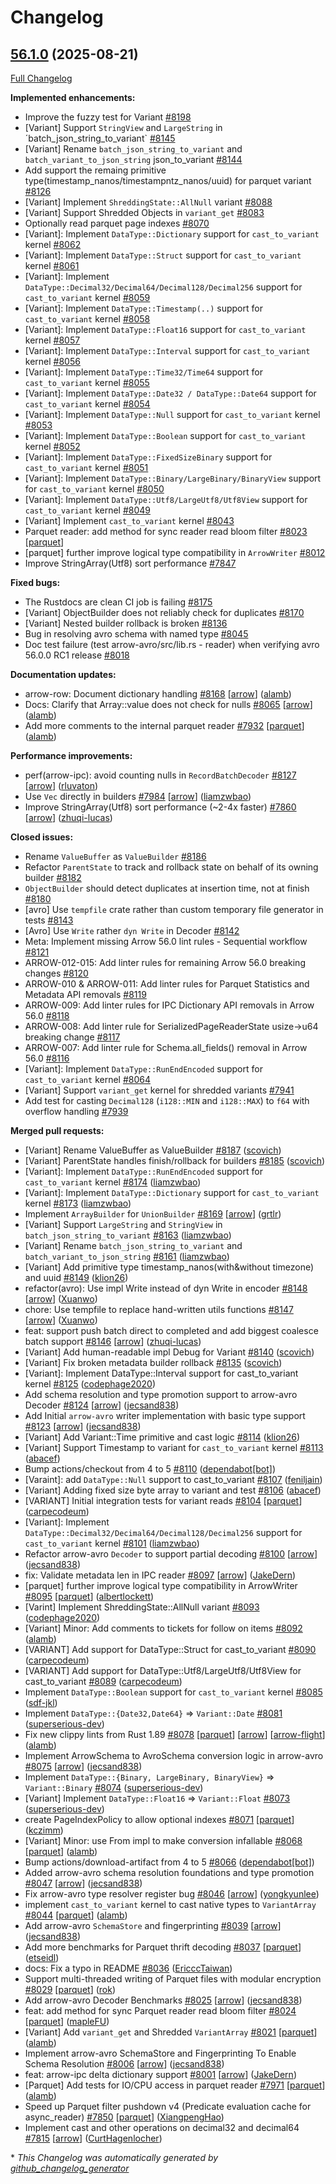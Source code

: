 <!---
  Licensed to the Apache Software Foundation (ASF) under one
  or more contributor license agreements.  See the NOTICE file
  distributed with this work for additional information
  regarding copyright ownership.  The ASF licenses this file
  to you under the Apache License, Version 2.0 (the
  "License"); you may not use this file except in compliance
  with the License.  You may obtain a copy of the License at

    http://www.apache.org/licenses/LICENSE-2.0

  Unless required by applicable law or agreed to in writing,
  software distributed under the License is distributed on an
  "AS IS" BASIS, WITHOUT WARRANTIES OR CONDITIONS OF ANY
  KIND, either express or implied.  See the License for the
  specific language governing permissions and limitations
  under the License.
-->

# Changelog

## [56.1.0](https://github.com/apache/arrow-rs/tree/56.1.0) (2025-08-21)

[Full Changelog](https://github.com/apache/arrow-rs/compare/56.0.0...56.1.0)

**Implemented enhancements:**

- Improve the fuzzy test for Variant [\#8198](https://github.com/apache/arrow-rs/issues/8198)
- [Variant] Support `StringView` and `LargeString` in ´batch_json_string_to_variant` [\#8145](https://github.com/apache/arrow-rs/issues/8145)
- \[Variant\] Rename `batch_json_string_to_variant` and `batch_variant_to_json_string` json\_to\_variant [\#8144](https://github.com/apache/arrow-rs/issues/8144)
- Add support the remaing primitive type\(timestamp\_nanos/timestampntz\_nanos/uuid\) for parquet variant [\#8126](https://github.com/apache/arrow-rs/issues/8126)
- \[Variant\] Implement `ShreddingState::AllNull` variant  [\#8088](https://github.com/apache/arrow-rs/issues/8088)
- \[Variant\] Support Shredded Objects in `variant_get` [\#8083](https://github.com/apache/arrow-rs/issues/8083)
- Optionally read parquet page indexes [\#8070](https://github.com/apache/arrow-rs/issues/8070)
- \[Variant\]: Implement `DataType::Dictionary` support for `cast_to_variant` kernel [\#8062](https://github.com/apache/arrow-rs/issues/8062)
- \[Variant\]: Implement `DataType::Struct` support for `cast_to_variant` kernel [\#8061](https://github.com/apache/arrow-rs/issues/8061)
- \[Variant\]: Implement `DataType::Decimal32/Decimal64/Decimal128/Decimal256` support for `cast_to_variant` kernel [\#8059](https://github.com/apache/arrow-rs/issues/8059)
- \[Variant\]: Implement `DataType::Timestamp(..)` support for `cast_to_variant` kernel [\#8058](https://github.com/apache/arrow-rs/issues/8058)
- \[Variant\]: Implement `DataType::Float16` support for `cast_to_variant` kernel [\#8057](https://github.com/apache/arrow-rs/issues/8057)
- \[Variant\]: Implement `DataType::Interval` support for `cast_to_variant` kernel [\#8056](https://github.com/apache/arrow-rs/issues/8056)
- \[Variant\]: Implement `DataType::Time32/Time64` support for `cast_to_variant` kernel [\#8055](https://github.com/apache/arrow-rs/issues/8055)
- \[Variant\]: Implement `DataType::Date32 / DataType::Date64` support for `cast_to_variant` kernel [\#8054](https://github.com/apache/arrow-rs/issues/8054)
- \[Variant\]: Implement `DataType::Null` support for `cast_to_variant` kernel [\#8053](https://github.com/apache/arrow-rs/issues/8053)
- \[Variant\]: Implement `DataType::Boolean` support for `cast_to_variant` kernel [\#8052](https://github.com/apache/arrow-rs/issues/8052)
- \[Variant\]: Implement `DataType::FixedSizeBinary` support for `cast_to_variant` kernel [\#8051](https://github.com/apache/arrow-rs/issues/8051)
- \[Variant\]: Implement `DataType::Binary/LargeBinary/BinaryView` support for `cast_to_variant` kernel [\#8050](https://github.com/apache/arrow-rs/issues/8050)
- \[Variant\]: Implement `DataType::Utf8/LargeUtf8/Utf8View` support for `cast_to_variant` kernel [\#8049](https://github.com/apache/arrow-rs/issues/8049)
- \[Variant\] Implement `cast_to_variant` kernel [\#8043](https://github.com/apache/arrow-rs/issues/8043)
- Parquet reader: add method for sync reader read bloom filter [\#8023](https://github.com/apache/arrow-rs/issues/8023) [[parquet](https://github.com/apache/arrow-rs/labels/parquet)]
- \[parquet\] further improve logical type compatibility in `ArrowWriter` [\#8012](https://github.com/apache/arrow-rs/issues/8012)
- Improve StringArray\(Utf8\) sort performance [\#7847](https://github.com/apache/arrow-rs/issues/7847)

**Fixed bugs:**

- The Rustdocs are clean CI job is failing [\#8175](https://github.com/apache/arrow-rs/issues/8175)
- \[Variant\] ObjectBuilder does not reliably check for duplicates [\#8170](https://github.com/apache/arrow-rs/issues/8170)
- \[Variant\] Nested builder rollback is broken [\#8136](https://github.com/apache/arrow-rs/issues/8136)
- Bug in resolving avro schema with named type [\#8045](https://github.com/apache/arrow-rs/issues/8045)
- Doc test failure \(test arrow-avro/src/lib.rs - reader\) when verifying avro 56.0.0 RC1 release [\#8018](https://github.com/apache/arrow-rs/issues/8018)

**Documentation updates:**

- arrow-row: Document dictionary handling [\#8168](https://github.com/apache/arrow-rs/pull/8168) [[arrow](https://github.com/apache/arrow-rs/labels/arrow)] ([alamb](https://github.com/alamb))
- Docs: Clarify that Array::value does not check for nulls [\#8065](https://github.com/apache/arrow-rs/pull/8065) [[arrow](https://github.com/apache/arrow-rs/labels/arrow)] ([alamb](https://github.com/alamb))
- Add more comments to the internal parquet reader [\#7932](https://github.com/apache/arrow-rs/pull/7932) [[parquet](https://github.com/apache/arrow-rs/labels/parquet)] ([alamb](https://github.com/alamb))

**Performance improvements:**

- perf\(arrow-ipc\): avoid counting nulls in `RecordBatchDecoder` [\#8127](https://github.com/apache/arrow-rs/pull/8127) [[arrow](https://github.com/apache/arrow-rs/labels/arrow)] ([rluvaton](https://github.com/rluvaton))
- Use `Vec` directly in builders [\#7984](https://github.com/apache/arrow-rs/pull/7984) [[arrow](https://github.com/apache/arrow-rs/labels/arrow)] ([liamzwbao](https://github.com/liamzwbao))
- Improve StringArray\(Utf8\) sort performance \(~2-4x faster\) [\#7860](https://github.com/apache/arrow-rs/pull/7860) [[arrow](https://github.com/apache/arrow-rs/labels/arrow)] ([zhuqi-lucas](https://github.com/zhuqi-lucas))

**Closed issues:**

- Rename `ValueBuffer` as `ValueBuilder` [\#8186](https://github.com/apache/arrow-rs/issues/8186)
- Refactor `ParentState` to track and rollback state on behalf of its owning builder [\#8182](https://github.com/apache/arrow-rs/issues/8182)
- `ObjectBuilder` should detect duplicates at insertion time, not at finish [\#8180](https://github.com/apache/arrow-rs/issues/8180)
- \[avro\] Use `tempfile` crate rather than custom temporary file generator in tests [\#8143](https://github.com/apache/arrow-rs/issues/8143)
- \[Avro\] Use `Write` rather   `dyn Write` in Decoder [\#8142](https://github.com/apache/arrow-rs/issues/8142)
- Meta: Implement missing Arrow 56.0 lint rules - Sequential workflow [\#8121](https://github.com/apache/arrow-rs/issues/8121)
- ARROW-012-015: Add linter rules for remaining Arrow 56.0 breaking changes [\#8120](https://github.com/apache/arrow-rs/issues/8120)
- ARROW-010 & ARROW-011: Add linter rules for Parquet Statistics and Metadata API removals [\#8119](https://github.com/apache/arrow-rs/issues/8119)
- ARROW-009: Add linter rules for IPC Dictionary API removals in Arrow 56.0 [\#8118](https://github.com/apache/arrow-rs/issues/8118)
- ARROW-008: Add linter rule for SerializedPageReaderState usize→u64 breaking change [\#8117](https://github.com/apache/arrow-rs/issues/8117)
- ARROW-007: Add linter rule for Schema.all\_fields\(\) removal in Arrow 56.0 [\#8116](https://github.com/apache/arrow-rs/issues/8116)
- \[Variant\]: Implement `DataType::RunEndEncoded` support for `cast_to_variant` kernel [\#8064](https://github.com/apache/arrow-rs/issues/8064)
- \[Variant\] Support `variant_get` kernel for shredded variants [\#7941](https://github.com/apache/arrow-rs/issues/7941)
- Add test for casting `Decimal128` \(`i128::MIN` and `i128::MAX`\) to `f64` with overflow handling [\#7939](https://github.com/apache/arrow-rs/issues/7939)

**Merged pull requests:**

- \[Variant\] Rename ValueBuffer as ValueBuilder [\#8187](https://github.com/apache/arrow-rs/pull/8187) ([scovich](https://github.com/scovich))
- \[Variant\] ParentState handles finish/rollback for builders [\#8185](https://github.com/apache/arrow-rs/pull/8185) ([scovich](https://github.com/scovich))
- \[Variant\]: Implement `DataType::RunEndEncoded` support for `cast_to_variant` kernel [\#8174](https://github.com/apache/arrow-rs/pull/8174) ([liamzwbao](https://github.com/liamzwbao))
- \[Variant\]: Implement `DataType::Dictionary` support for `cast_to_variant` kernel [\#8173](https://github.com/apache/arrow-rs/pull/8173) ([liamzwbao](https://github.com/liamzwbao))
- Implement `ArrayBuilder` for `UnionBuilder` [\#8169](https://github.com/apache/arrow-rs/pull/8169) [[arrow](https://github.com/apache/arrow-rs/labels/arrow)] ([grtlr](https://github.com/grtlr))
- \[Variant\] Support `LargeString` and `StringView` in `batch_json_string_to_variant` [\#8163](https://github.com/apache/arrow-rs/pull/8163) ([liamzwbao](https://github.com/liamzwbao))
- \[Variant\] Rename `batch_json_string_to_variant` and `batch_variant_to_json_string` [\#8161](https://github.com/apache/arrow-rs/pull/8161) ([liamzwbao](https://github.com/liamzwbao))
- \[Variant\] Add primitive type timestamp\_nanos\(with&without timezone\) and uuid [\#8149](https://github.com/apache/arrow-rs/pull/8149) ([klion26](https://github.com/klion26))
- refactor\(avro\): Use impl Write instead of dyn Write in encoder [\#8148](https://github.com/apache/arrow-rs/pull/8148) [[arrow](https://github.com/apache/arrow-rs/labels/arrow)] ([Xuanwo](https://github.com/Xuanwo))
- chore: Use tempfile to replace hand-written utils functions [\#8147](https://github.com/apache/arrow-rs/pull/8147) [[arrow](https://github.com/apache/arrow-rs/labels/arrow)] ([Xuanwo](https://github.com/Xuanwo))
- feat: support push batch direct to completed and add biggest coalesce batch support [\#8146](https://github.com/apache/arrow-rs/pull/8146) [[arrow](https://github.com/apache/arrow-rs/labels/arrow)] ([zhuqi-lucas](https://github.com/zhuqi-lucas))
- \[Variant\] Add human-readable impl Debug for Variant [\#8140](https://github.com/apache/arrow-rs/pull/8140) ([scovich](https://github.com/scovich))
- \[Variant\] Fix broken metadata builder rollback [\#8135](https://github.com/apache/arrow-rs/pull/8135) ([scovich](https://github.com/scovich))
- \[Variant\]: Implement DataType::Interval support for cast\_to\_variant kernel [\#8125](https://github.com/apache/arrow-rs/pull/8125) ([codephage2020](https://github.com/codephage2020))
- Add schema resolution and type promotion support to arrow-avro Decoder [\#8124](https://github.com/apache/arrow-rs/pull/8124) [[arrow](https://github.com/apache/arrow-rs/labels/arrow)] ([jecsand838](https://github.com/jecsand838))
- Add Initial `arrow-avro` writer implementation with basic type support [\#8123](https://github.com/apache/arrow-rs/pull/8123) [[arrow](https://github.com/apache/arrow-rs/labels/arrow)] ([jecsand838](https://github.com/jecsand838))
- \[Variant\] Add Variant::Time primitive and cast logic [\#8114](https://github.com/apache/arrow-rs/pull/8114) ([klion26](https://github.com/klion26))
- \[Variant\] Support Timestamp to variant for `cast_to_variant` kernel [\#8113](https://github.com/apache/arrow-rs/pull/8113) ([abacef](https://github.com/abacef))
- Bump actions/checkout from 4 to 5 [\#8110](https://github.com/apache/arrow-rs/pull/8110) ([dependabot[bot]](https://github.com/apps/dependabot))
- \[Varaint\]: add `DataType::Null` support to cast\_to\_variant [\#8107](https://github.com/apache/arrow-rs/pull/8107) ([feniljain](https://github.com/feniljain))
- \[Variant\] Adding fixed size byte array to variant and test [\#8106](https://github.com/apache/arrow-rs/pull/8106) ([abacef](https://github.com/abacef))
- \[VARIANT\] Initial integration tests for variant reads [\#8104](https://github.com/apache/arrow-rs/pull/8104) [[parquet](https://github.com/apache/arrow-rs/labels/parquet)] ([carpecodeum](https://github.com/carpecodeum))
- \[Variant\]: Implement `DataType::Decimal32/Decimal64/Decimal128/Decimal256` support for `cast_to_variant` kernel [\#8101](https://github.com/apache/arrow-rs/pull/8101) ([liamzwbao](https://github.com/liamzwbao))
- Refactor arrow-avro `Decoder` to support partial decoding [\#8100](https://github.com/apache/arrow-rs/pull/8100) [[arrow](https://github.com/apache/arrow-rs/labels/arrow)] ([jecsand838](https://github.com/jecsand838))
- fix: Validate metadata len in IPC reader  [\#8097](https://github.com/apache/arrow-rs/pull/8097) [[arrow](https://github.com/apache/arrow-rs/labels/arrow)] ([JakeDern](https://github.com/JakeDern))
- \[parquet\] further improve logical type compatibility in ArrowWriter [\#8095](https://github.com/apache/arrow-rs/pull/8095) [[parquet](https://github.com/apache/arrow-rs/labels/parquet)] ([albertlockett](https://github.com/albertlockett))
- \[Varint\] Implement ShreddingState::AllNull variant [\#8093](https://github.com/apache/arrow-rs/pull/8093) ([codephage2020](https://github.com/codephage2020))
- \[Variant\] Minor: Add comments to tickets for follow on items [\#8092](https://github.com/apache/arrow-rs/pull/8092) ([alamb](https://github.com/alamb))
- \[VARIANT\] Add support for DataType::Struct for cast\_to\_variant [\#8090](https://github.com/apache/arrow-rs/pull/8090) ([carpecodeum](https://github.com/carpecodeum))
- \[VARIANT\] Add support for DataType::Utf8/LargeUtf8/Utf8View for cast\_to\_variant [\#8089](https://github.com/apache/arrow-rs/pull/8089) ([carpecodeum](https://github.com/carpecodeum))
- Implement `DataType::Boolean` support for `cast_to_variant` kernel [\#8085](https://github.com/apache/arrow-rs/pull/8085) ([sdf-jkl](https://github.com/sdf-jkl))
- Implement `DataType::{Date32,Date64}` =\> `Variant::Date` [\#8081](https://github.com/apache/arrow-rs/pull/8081) ([superserious-dev](https://github.com/superserious-dev))
- Fix new clippy lints from Rust 1.89 [\#8078](https://github.com/apache/arrow-rs/pull/8078) [[parquet](https://github.com/apache/arrow-rs/labels/parquet)] [[arrow](https://github.com/apache/arrow-rs/labels/arrow)] [[arrow-flight](https://github.com/apache/arrow-rs/labels/arrow-flight)] ([alamb](https://github.com/alamb))
- Implement ArrowSchema to AvroSchema conversion logic in arrow-avro [\#8075](https://github.com/apache/arrow-rs/pull/8075) [[arrow](https://github.com/apache/arrow-rs/labels/arrow)] ([jecsand838](https://github.com/jecsand838))
- Implement `DataType::{Binary, LargeBinary, BinaryView}` =\> `Variant::Binary` [\#8074](https://github.com/apache/arrow-rs/pull/8074) ([superserious-dev](https://github.com/superserious-dev))
- \[Variant\] Implement `DataType::Float16` =\> `Variant::Float` [\#8073](https://github.com/apache/arrow-rs/pull/8073) ([superserious-dev](https://github.com/superserious-dev))
- create PageIndexPolicy to allow optional indexes [\#8071](https://github.com/apache/arrow-rs/pull/8071) [[parquet](https://github.com/apache/arrow-rs/labels/parquet)] ([kczimm](https://github.com/kczimm))
- \[Variant\] Minor: use From impl to make conversion infallable [\#8068](https://github.com/apache/arrow-rs/pull/8068) [[parquet](https://github.com/apache/arrow-rs/labels/parquet)] ([alamb](https://github.com/alamb))
- Bump actions/download-artifact from 4 to 5 [\#8066](https://github.com/apache/arrow-rs/pull/8066) ([dependabot[bot]](https://github.com/apps/dependabot))
- Added arrow-avro schema resolution foundations and type promotion [\#8047](https://github.com/apache/arrow-rs/pull/8047) [[arrow](https://github.com/apache/arrow-rs/labels/arrow)] ([jecsand838](https://github.com/jecsand838))
- Fix arrow-avro type resolver register bug [\#8046](https://github.com/apache/arrow-rs/pull/8046) [[arrow](https://github.com/apache/arrow-rs/labels/arrow)] ([yongkyunlee](https://github.com/yongkyunlee))
- implement `cast_to_variant` kernel to cast native types to `VariantArray` [\#8044](https://github.com/apache/arrow-rs/pull/8044) [[parquet](https://github.com/apache/arrow-rs/labels/parquet)] ([alamb](https://github.com/alamb))
- Add arrow-avro `SchemaStore` and fingerprinting [\#8039](https://github.com/apache/arrow-rs/pull/8039) [[arrow](https://github.com/apache/arrow-rs/labels/arrow)] ([jecsand838](https://github.com/jecsand838))
- Add more benchmarks for Parquet thrift decoding [\#8037](https://github.com/apache/arrow-rs/pull/8037) [[parquet](https://github.com/apache/arrow-rs/labels/parquet)] ([etseidl](https://github.com/etseidl))
- docs: Fix a  typo in README [\#8036](https://github.com/apache/arrow-rs/pull/8036) ([EricccTaiwan](https://github.com/EricccTaiwan))
- Support multi-threaded writing of Parquet files with modular encryption [\#8029](https://github.com/apache/arrow-rs/pull/8029) [[parquet](https://github.com/apache/arrow-rs/labels/parquet)] ([rok](https://github.com/rok))
- Add arrow-avro Decoder Benchmarks  [\#8025](https://github.com/apache/arrow-rs/pull/8025) [[arrow](https://github.com/apache/arrow-rs/labels/arrow)] ([jecsand838](https://github.com/jecsand838))
- feat: add method for sync Parquet reader read bloom filter [\#8024](https://github.com/apache/arrow-rs/pull/8024) [[parquet](https://github.com/apache/arrow-rs/labels/parquet)] ([mapleFU](https://github.com/mapleFU))
- \[Variant\] Add `variant_get` and Shredded `VariantArray` [\#8021](https://github.com/apache/arrow-rs/pull/8021) [[parquet](https://github.com/apache/arrow-rs/labels/parquet)] ([alamb](https://github.com/alamb))
- Implement arrow-avro SchemaStore and Fingerprinting To Enable Schema Resolution [\#8006](https://github.com/apache/arrow-rs/pull/8006) [[arrow](https://github.com/apache/arrow-rs/labels/arrow)] ([jecsand838](https://github.com/jecsand838))
- feat: arrow-ipc delta dictionary support [\#8001](https://github.com/apache/arrow-rs/pull/8001) [[arrow](https://github.com/apache/arrow-rs/labels/arrow)] ([JakeDern](https://github.com/JakeDern))
- \[Parquet\] Add tests for IO/CPU access in parquet reader [\#7971](https://github.com/apache/arrow-rs/pull/7971) [[parquet](https://github.com/apache/arrow-rs/labels/parquet)] ([alamb](https://github.com/alamb))
- Speed up Parquet filter pushdown v4 \(Predicate evaluation cache for async\_reader\) [\#7850](https://github.com/apache/arrow-rs/pull/7850) [[parquet](https://github.com/apache/arrow-rs/labels/parquet)] ([XiangpengHao](https://github.com/XiangpengHao))
- Implement cast and other operations on decimal32 and decimal64 [\#7815](https://github.com/apache/arrow-rs/pull/7815) [[arrow](https://github.com/apache/arrow-rs/labels/arrow)] ([CurtHagenlocher](https://github.com/CurtHagenlocher))



\* *This Changelog was automatically generated by [github_changelog_generator](https://github.com/github-changelog-generator/github-changelog-generator)*
